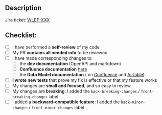 ## Description

<!--
    - list of changes
    - useful resources (Jira ticket, ADRs, Confluence page, ...)
-->

Jira ticket: [WLEF-XXX](https://avivgroup.atlassian.net/browse/WLEF-XXX)

## Checklist:

- [ ] I have performed a **self-review** of my code
- [ ] My PR **contains all needed info** to be reviewed
- [ ] I have made corresponding changes to:
  - [ ] the **dev documentation** (OpenAPI and markdown)
  - [ ] **Confluence documentation**
        [here](https://avivgroup.atlassian.net/wiki/spaces/AO/pages/205460241/Product+Whitelabel+Estima+Funnel)
  - [ ] the **Data Model documentation** (
        on [Confluence](https://avivgroup.atlassian.net/wiki/spaces/AO/pages/205457537)
        and [Airtable](https://airtable.com/appK8a73QhzPOHBSQ/tblFJcAEUywLDhbnF/viwBvX5FWYn2j4xaA?blocks=hide))
- [ ] **I wrote new tests** that prove my fix is effective or that my feature works
- [ ] My changes are **small and focused**, and so easy to review
- [ ] My changes are **breaking**: I added the `back-breaking-changes` /
      `front-breaking-changes` label
- [ ] I added a **backward-compatible feature**: I added the `back-minor-changes` /
      `front-minor-changes` label
